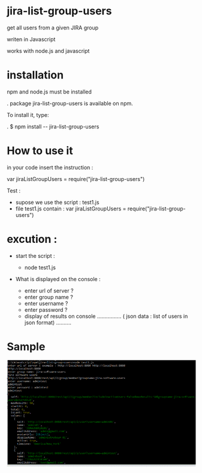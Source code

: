 # jira-list-group-users

get all users from a given JIRA group 

writen in Javascript

works with node.js and javascript

# installation

npm and node.js must be installed

 . package jira-list-group-users is available on npm. 
 
 To install it, type:
 
. $ npm install -- jira-list-group-users

# How to use it

in your code insert the instruction : 

var jiraListGroupUsers = require("jira-list-group-users")

Test : 
* supose we use the script : test1.js 
* file test1.js contain : var jiraListGroupUsers = require("jira-list-group-users")

# excution : 
* start the script :
  * node test1.js

* What is displayed on the console  : 
  * enter url of server ?
  * enter group name ? 
  * enter username ?
  * enter password ? 
  * display of results on console  ................
     ( json data : list of users in json format) ..........
    
# Sample

![alt text](https://github.com/guihen01/npm-JIRA-List-UsersFromGroup/blob/main/Doc/Capture.GIF  "Logo Title Text 1")
    
